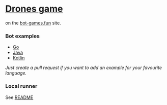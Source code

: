 # [Drones game](https://bot-games.fun/drones) 
on the [bot-games.fun](https://bot-games.fun) site.

### Bot examples
* [Go](bot-example/go)
* [Java](bot-example/java)
* [Kotlin](bot-example/kotlin)

*Just create a pull request if you want to add an example for your favourite language.*

### Local runner
See [README](https://github.com/bot-games/drones/tree/master/cmd/localrunner)